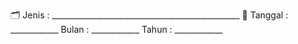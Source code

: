 🗂️ Jenis   : _______________________________________________
📅 Tanggal : ____________    Bulan : ____________    Tahun : ____________
